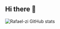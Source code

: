 ## Hi there 👋

![Rafael-zi GitHub stats](https://github-readme-stats.vercel.app/api?username=Rafael-zip&show_icons=true&theme=dark)

